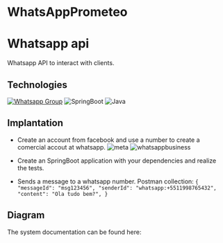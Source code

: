 # WhatsAppPrometeo

# Whatsapp api 

Whatsapp API to interact with clients.

## Technologies

[![Whatsapp Group](https://img.shields.io/badge/Group-WhatsApp-%2322BC18)](https://chat.whatsapp.com/HyO8X8K0bAo0bfaeW8bhY5)
![SpringBoot](https://img.shields.io/badge/Spring%20Boot-3.3.2-green.svg)
![Java](https://img.shields.io/badge/Java-21-red.svg)

## Implantation
- Create an account from facebook and use a number to create a comercial accout at whatsapp. 
![meta](https://developers.facebook.com/)
![whatsappbusiness](https://www.facebook.com/business/tools/meta-business-suite)

- Create an SpringBoot application with your dependencies and realize the tests.
- Sends a message to a whatsapp number.
Postman collection:
``{
    "messageId": "msg123456",
    "senderId": "whatsapp:+5511998765432",
    "content": "Ola tudo bem?",
}``

## Diagram

The system documentation can be found here: 
 

